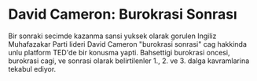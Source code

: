 # David Cameron: Burokrasi Sonrası

Bir sonraki secimde kazanma sansi yuksek olarak gorulen Ingiliz
Muhafazakar Parti lideri David Cameron "burokrasi sonrasi" cag
hakkinda unlu platform TED'de bir konusma yapti. Bahsettigi burokrasi
oncesi, burokrasi cagi, ve sonrasi olarak belirtilenler 1., 2. ve
3. dalga kavramlarina tekabul ediyor.

